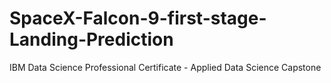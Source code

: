 # SpaceX-Falcon-9-first-stage-Landing-Prediction
IBM Data Science Professional Certificate - Applied Data Science Capstone
